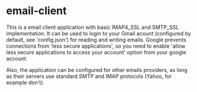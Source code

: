 # email-client

This is a email client application with basic IMAP4_SSL and SMTP_SSL implementation.
It can be used to login to your Gmail acount (configured by default, see 'config.json') for reading and writing emails.
Google prevents connections from 'less secure applications', so you need to enable 'allow less secure applications to access your account' option from your google account.

Also, the application can be configured for other emails providers, as long as their servers use standard SMTP and IMAP protocols
(Yahoo, for example don't).
